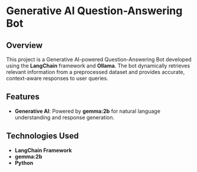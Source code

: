 # Generative AI Question-Answering Bot  

## Overview  
This project is a Generative AI-powered Question-Answering Bot developed using the **LangChain** framework and **Ollama**. The bot dynamically retrieves relevant information from a preprocessed dataset and provides accurate, context-aware responses to user queries.  

## Features  

- **Generative AI**: Powered by **gemma:2b** for natural language understanding and response generation.  


## Technologies Used  
- **LangChain Framework**  
- **gemma:2b**  
- **Python**  


